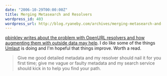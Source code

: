 ```yaml
---
date: "2006-10-29T00:00:00Z"
title: Merging Metasearch and Resolvers
wordpress_id: 403
wordpress_url: http://blog.ryaneby.com/archives/merging-metasearch-and-resolvers/
---
```

<a href="http://www.wallandbinkley.com/quaedam/?p=85">pbinkley writes about the problem with OpenURL resolvers and how augmenting them with outside data may help</a>. I do like some of the things <a href="http://findit.library.gatech.edu/">Umlaut</a> is doing and I'm hopeful that things improve. Worth a read.

<blockquote>Give me good detailed metadata and my resolver should nail it for you first time; give me vague or faulty metadata and my search service should kick in to help you find your path.</blockquote>
